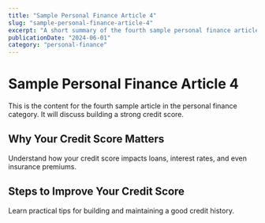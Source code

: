 ```yaml
---
title: "Sample Personal Finance Article 4"
slug: "sample-personal-finance-article-4"
excerpt: "A short summary of the fourth sample personal finance article."
publicationDate: "2024-06-01"
category: "personal-finance"
---
```


# Sample Personal Finance Article 4

This is the content for the fourth sample article in the personal finance category. It will discuss building a strong credit score.

## Why Your Credit Score Matters

Understand how your credit score impacts loans, interest rates, and even insurance premiums.

## Steps to Improve Your Credit Score

Learn practical tips for building and maintaining a good credit history.